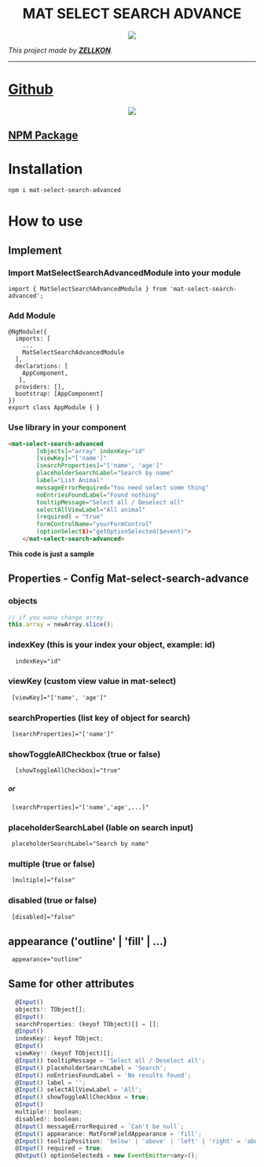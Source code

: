 <h1 align="center">MAT SELECT SEARCH ADVANCE</h1>

<p align="center">

<img src="https://img.shields.io/badge/create%20by-zellkon-brightgreen" >
</p>

_This project made by  **[ZELLKON](https://zellkon.com)**._

---

# [Github](https://github.com/zellkon/mat-select-search-advanced)

<p align="center">
<img src="https://media.giphy.com/media/OgaVPvsW91Z2nR1lTX/giphy.gif">
</p>

## [NPM Package](https://www.npmjs.com/package/mat-select-search-advanced)



# Installation

`npm i mat-select-search-advanced`

# How to use

## Implement
### Import MatSelectSearchAdvancedModule into your module
```
import { MatSelectSearchAdvancedModule } from 'mat-select-search-advanced';
```
### Add Module
```
@NgModule({
  imports: [
    ...
    MatSelectSearchAdvancedModule
  ],
  declarations: [	
    AppComponent,
   ],
  providers: [],
  bootstrap: [AppComponent]
})
export class AppModule { }
```
### Use library in your component
```html
<mat-select-search-advanced 
        [objects]="array" indexKey="id" 
        [viewKey]="['name']" 
        [searchProperties]="['name', 'age']"
        placeholderSearchLabel="Search by name" 
        label="List Animal" 
        messageErrorRequired="You need select some thing"
        noEntriesFoundLabel="Found nothing" 
        tooltipMessage="Select all / Deselect all" 
        selectAllViewLabel="All animal"
        [required] = "true"
        formControlName="yourFormControl"
        (optionSelect$)="getOptionSelected($event)">
    </mat-select-search-advanced>
```

**This code is just a sample**

## Properties - Config Mat-select-search-advance
### objects
```js
// if you wana change array
this.array = newArray.slice();
```
### indexKey (this is your index your object, example: id)
```html
  indexKey="id" 
```
### viewKey (custom view value in mat-select)
```html
 [viewKey]="['name', 'age']"
```
### searchProperties (list key of object for search)
```html
 [searchProperties]="['name']"
```
### showToggleAllCheckbox (true or false)
```html
  [showToggleAllCheckbox]="true"
```
##### or
```html
 [searchProperties]="['name','age',...]"
```
### placeholderSearchLabel (lable on search input)
```html
 placeholderSearchLabel="Search by name" 
```
### multiple (true or false)
```html
 [multiple]="false"
```
### disabled (true or false)
```html
 [disabled]="false"
```
## appearance ('outline' | 'fill' | ...)
```html
 appearance="outline"
```
## Same for other attributes
```js
  @Input()
  objects!: TObject[];
  @Input()
  searchProperties: (keyof TObject)[] = [];
  @Input()
  indexKey!: keyof TObject;
  @Input()
  viewKey!: (keyof TObject)[];
  @Input() tooltipMessage = 'Select all / Deselect all';
  @Input() placeholderSearchLabel = 'Search';
  @Input() noEntriesFoundLabel = 'No results found';
  @Input() label = '';
  @Input() selectAllViewLabel = 'All';
  @Input() showToggleAllCheckbox = true;
  @Input()
  multiple!: boolean;
  disabled!: boolean;
  @Input() messageErrorRequired = `Can't be null`;
  @Input() appearance: MatFormFieldAppearance = 'fill';
  @Input() tooltipPosition: 'below' | 'above' | 'left' | 'right' = 'above';
  @Input() required = true;
  @Output() optionSelected$ = new EventEmitter<any>();
```

